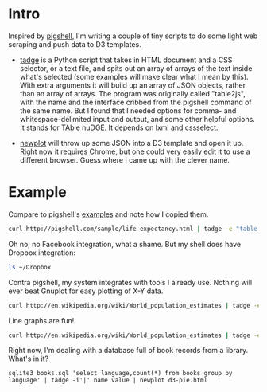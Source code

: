 # Intro

Inspired by [pigshell](http://pigshell.com/), I'm writing a couple of tiny scripts to do some light web scraping
and push data to D3 templates.

- [tadge](bin/tadge) is a Python script that takes in HTML document and a CSS selector, or a text file, and spits out an array of arrays of the text inside what's selected (some examples will make clear what I mean by this).
With extra arguments it will build up an array of JSON objects, rather than an array of arrays.
The program was originally called "table2js", with the name and the interface cribbed from the pigshell command of the same name. 
But I found that I needed options for comma- and whitespace-delimited input and output, and some other helpful options.
It stands for TAble nuDGE. 
It depends on lxml and cssselect.

- [newplot](bin/newplot) will throw up some JSON into a D3 template and open it up.
Right now it requires Chrome, but one could very easily edit it to use a different browser.
Guess where I came up with the clever name.

# Example

Compare to pigshell's [examples](http://pigshell.com/v/0.6.2/doc/README.html) and note how I copied them.

```bash
curl http://pigshell.com/sample/life-expectancy.html | tadge -e "table.wikitable tr" foo country data | newplot d3-worldmap1.html
```

Oh no, no Facebook integration, what a shame. But my shell does have Dropbox integration:

```bash
ls ~/Dropbox
```

Contra pigshell, my system integrates with tools I already use. Nothing will ever beat Gnuplot for easy plotting of X-Y data.

```bash
curl http://en.wikipedia.org/wiki/World_population_estimates | tadge -e "table.wikitable tr" -fs -n 0,3 -c' ' |  gnuplot -e "plot '-'
```

Line graphs are fun!

```bash
curl http://en.wikipedia.org/wiki/World_population_estimates | tadge -e "table.wikitable tr" -fs -n 0,3 | newplot d3-linegraph.html
```

Right now, I'm dealing with a database full of book records from a library. What's in it?

```
sqlite3 books.sql 'select language,count(*) from books group by language' | tadge -i'|' name value | newplot d3-pie.html
```
